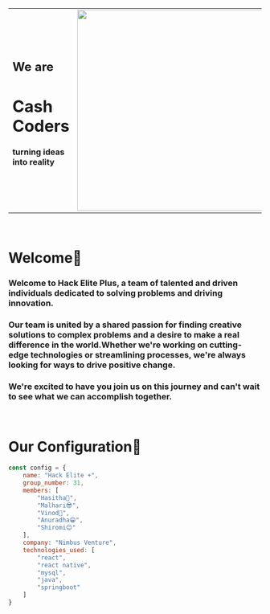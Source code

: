 <table align="center">
    <tr>
        <td>
            <span align="start">
                <h2>We are</h2>
                <h1><b>Cash Coders<b></h1>
                <h4>turning ideas into reality</h4>
            </span>
        </td>
        <td>
            <img src="https://github.com/hack-elite-plus/.github-private/blob/main/profile/sun.gif" width="400">
        </td>
    </tr>
</table>

<br/>
 
# **Welcome🙏**

### Welcome to Hack Elite Plus, a team of talented and driven individuals dedicated to solving problems and driving innovation. 

### Our team is united by a shared passion for finding creative solutions to complex problems and a desire to make a real difference in the world.Whether we're working on cutting-edge technologies or streamlining processes, we're always looking for ways to drive positive change. 

### We're excited to have you join us on this journey and can't wait to see what we can accomplish together. 

<br/>

# **Our Configuration🧩**
 
```javascript
const config = {
    name: "Hack Elite +",
    group_number: 31,
    members: [
        "Hasitha🤗",
        "Malhari😎",
        "Vinod🤪",
        "Anuradha😁",
        "Shiromi😊"
    ],
    company: "Nimbus Venture",
    technologies_used: [
        "react",
        "react native",
        "mysql",
        "java",
        "springboot"
    ]
}
```
